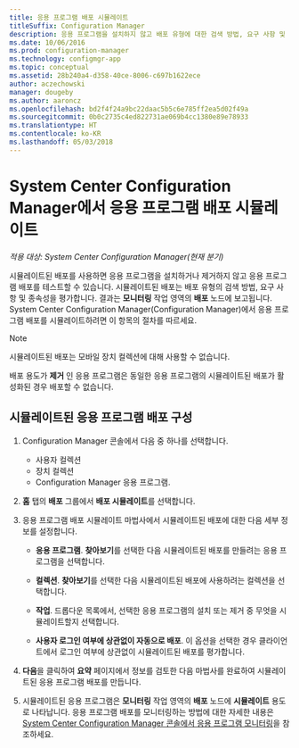 ```yaml
---
title: 응용 프로그램 배포 시뮬레이트
titleSuffix: Configuration Manager
description: 응용 프로그램을 설치하지 않고 배포 유형에 대한 검색 방법, 요구 사항 및 종속성을 평가합니다.
ms.date: 10/06/2016
ms.prod: configuration-manager
ms.technology: configmgr-app
ms.topic: conceptual
ms.assetid: 28b240a4-d358-40ce-8006-c697b1622ece
author: aczechowski
manager: dougeby
ms.author: aaroncz
ms.openlocfilehash: bd2f4f24a9bc22daac5b5c6e785ff2ea5d02f49a
ms.sourcegitcommit: 0b0c2735c4ed822731ae069b4cc1380e89e78933
ms.translationtype: HT
ms.contentlocale: ko-KR
ms.lasthandoff: 05/03/2018
---
```

# <a name="simulate-application-deployments-with-system-center-configuration-manager"></a>System Center Configuration Manager에서 응용 프로그램 배포 시뮬레이트

*적용 대상: System Center Configuration Manager(현재 분기)*

시뮬레이트된 배포를 사용하면 응용 프로그램을 설치하거나 제거하지 않고 응용 프로그램 배포를 테스트할 수 있습니다. 시뮬레이트된 배포는 배포 유형의 검색 방법, 요구 사항 및 종속성을 평가합니다. 결과는 **모니터링** 작업 영역의 **배포** 노드에 보고됩니다. System Center Configuration Manager(Configuration Manager)에서 응용 프로그램 배포를 시뮬레이트하려면 이 항목의 절차를 따르세요.  

> [!NOTE]  
> 시뮬레이트된 배포는 모바일 장치 컬렉션에 대해 사용할 수 없습니다.  
>   
> 배포 용도가 **제거** 인 응용 프로그램은 동일한 응용 프로그램의 시뮬레이트된 배포가 활성화된 경우 배포할 수 없습니다.  

## <a name="configure-a-simulated-application-deployment"></a>시뮬레이트된 응용 프로그램 배포 구성

1.  Configuration Manager 콘솔에서 다음 중 하나를 선택합니다.  
    -   사용자 컬렉션  
    -   장치 컬렉션  
    -   Configuration Manager 응용 프로그램.  

2.  **홈** 탭의 **배포** 그룹에서 **배포 시뮬레이트**를 선택합니다.  

3.  응용 프로그램 배포 시뮬레이트 마법사에서 시뮬레이트된 배포에 대한 다음 세부 정보를 설정합니다.  

    -   **응용 프로그램**. **찾아보기**를 선택한 다음 시뮬레이트된 배포를 만들려는 응용 프로그램을 선택합니다.  

    -   **컬렉션**. **찾아보기**를 선택한 다음 시뮬레이트된 배포에 사용하려는 컬렉션을 선택합니다.  

    -   **작업**. 드롭다운 목록에서, 선택한 응용 프로그램의 설치 또는 제거 중 무엇을 시뮬레이트할지 선택합니다.  

    -   **사용자 로그인 여부에 상관없이 자동으로 배포**. 이 옵션을 선택한 경우 클라이언트에서 로그인 여부에 상관없이 시뮬레이트된 배포를 평가합니다.  

4.  **다음**을 클릭하여 **요약** 페이지에서 정보를 검토한 다음 마법사를 완료하여 시뮬레이트된 응용 프로그램 배포를 만듭니다.  

5.  시뮬레이트된 응용 프로그램은 **모니터링** 작업 영역의 **배포** 노드에 **시뮬레이트** 용도로 나타납니다. 응용 프로그램 배포를 모니터링하는 방법에 대한 자세한 내용은 [System Center Configuration Manager 콘솔에서 응용 프로그램 모니터링](../../apps/deploy-use/monitor-applications-from-the-console.md)을 참조하세요.  
